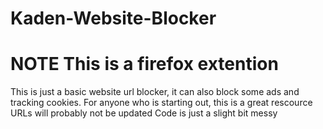 # Kaden-Website-Blocker
# NOTE This is a firefox extention

This is just a basic website url blocker, it can also block some ads and tracking cookies.
For anyone who is starting out, this is a great rescource
URLs will probably not be updated
Code is just a slight bit messy

